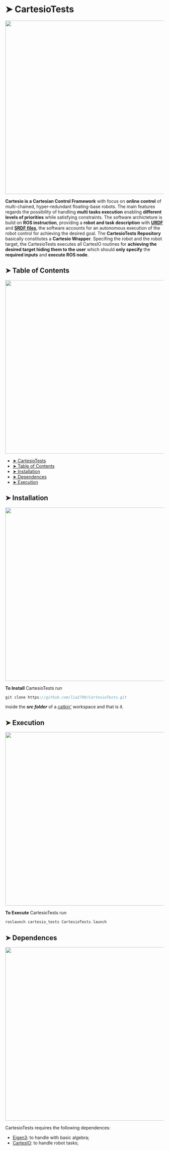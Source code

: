 # ➤ CartesioTests
<img aligh="left" src="https://user-images.githubusercontent.com/15608027/117687394-0d4a3d00-b1b8-11eb-8691-953fc945cf71.png" width="550"/>

**Cartesio is a Cartesian Control Framework** with focus on **online control** of multi-chained, hyper-redundant floating-base robots. The main features regards 
the possibility of handling **multi tasks execution** enabling **different levels of priorities** while satisfying constraints. The software archicteture is build on 
**ROS instruction**, providing a **robot and task description** with **[URDF](http://wiki.ros.org/urdf)** and **[SRDF files](http://wiki.ros.org/srdf)**, the software accounts for an autonomous execution of the robot control 
for achieving the desired goal. The **CartesioTests Repository** basically constitutes a **Cartesio Wrapper**. Specifing the robot and the robot target, the CartesioTests
executes all CartesIO routines for **achieving the desired target hiding them to the user** which should **only specify** the **required inputs** and **execute ROS node**.

## ➤ Table of Contents
<img aligh="left" src="https://user-images.githubusercontent.com/15608027/117687394-0d4a3d00-b1b8-11eb-8691-953fc945cf71.png" width="550"/>

* [➤ CartesioTests](#-cartesiotests)
* [➤ Table of Contents](#-table-of-contents)
* [➤ Installation](#-installation)
* [➤ Dependences](#-dependences)
* [➤ Execution](#-execution)

## ➤ Installation
<img aligh="left" src="https://user-images.githubusercontent.com/15608027/117687394-0d4a3d00-b1b8-11eb-8691-953fc945cf71.png" width="550"/>

**To Install** CartesioTests run
```c++
git clone https://github.com/lia2790/CartesioTests.git
```
inside the _**src folder**_ of a [catkin'](http://wiki.ros.org/catkin/Tutorials/create_a_workspace) workspace and that is it.

## ➤ Execution
<img aligh="left" src="https://user-images.githubusercontent.com/15608027/117687394-0d4a3d00-b1b8-11eb-8691-953fc945cf71.png" width="550"/>

**To Execute** CartesioTests run 

```c++
roslaunch cartesio_tests CartesioTests.launch
```

## ➤ Dependences
<img aligh="left" src="https://user-images.githubusercontent.com/15608027/117687394-0d4a3d00-b1b8-11eb-8691-953fc945cf71.png" width="550"/>

CartesioTests requires the following dependences:
* [Eigen3](https://eigen.tuxfamily.org/index.php?title=Main_Page): to handle with basic algebra;
* [CartesIO](https://advrhumanoids.github.io/CartesianInterface/): to handle robot tasks;

